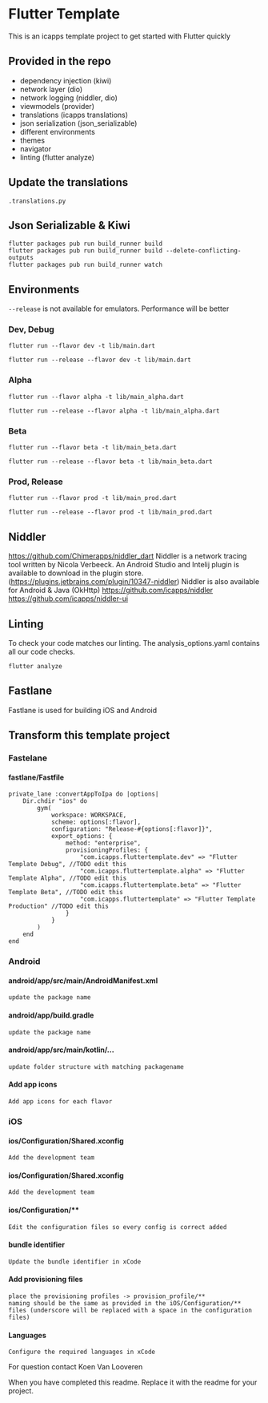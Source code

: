 # Flutter Template

This is an icapps template project to get started with Flutter quickly

## Provided in the repo

- dependency injection (kiwi)
- network layer (dio)
- network logging (niddler, dio)
- viewmodels (provider)
- translations (icapps translations)
- json serialization (json_serializable)
- different environments
- themes
- navigator
- linting (flutter analyze)

## Update the translations
```
.translations.py
```

## Json Serializable & Kiwi

```
flutter packages pub run build_runner build
flutter packages pub run build_runner build --delete-conflicting-outputs
flutter packages pub run build_runner watch
```
## Environments

`--release` is not available for emulators. Performance will be better

### Dev, Debug
```
flutter run --flavor dev -t lib/main.dart

flutter run --release --flavor dev -t lib/main.dart
```

### Alpha
```
flutter run --flavor alpha -t lib/main_alpha.dart

flutter run --release --flavor alpha -t lib/main_alpha.dart
```

### Beta
```
flutter run --flavor beta -t lib/main_beta.dart

flutter run --release --flavor beta -t lib/main_beta.dart
```

### Prod, Release
```
flutter run --flavor prod -t lib/main_prod.dart

flutter run --release --flavor prod -t lib/main_prod.dart
```

## Niddler

https://github.com/Chimerapps/niddler_dart
Niddler is a network tracing tool written by Nicola Verbeeck.
An Android Studio and Intelij plugin is available to download in the plugin store. (https://plugins.jetbrains.com/plugin/10347-niddler)
Niddler is also available for Android & Java (OkHttp)
https://github.com/icapps/niddler
https://github.com/icapps/niddler-ui

## Linting

To check your code matches our linting. The analysis_options.yaml contains all our code checks.

```
flutter analyze
```

## Fastlane

Fastlane is used for building iOS and Android

## Transform this template project

### Fastelane

#### fastlane/Fastfile

```
private_lane :convertAppToIpa do |options|
    Dir.chdir "ios" do
        gym(
            workspace: WORKSPACE,
            scheme: options[:flavor],
            configuration: "Release-#{options[:flavor]}",
            export_options: {
                method: "enterprise",
                provisioningProfiles: {
                    "com.icapps.fluttertemplate.dev" => "Flutter Template Debug", //TODO edit this
                    "com.icapps.fluttertemplate.alpha" => "Flutter Template Alpha", //TODO edit this
                    "com.icapps.fluttertemplate.beta" => "Flutter Template Beta", //TODO edit this
                    "com.icapps.fluttertemplate" => "Flutter Template Production" //TODO edit this
                }
            }
        )
    end
end
```


### Android

#### android/app/src/main/AndroidManifest.xml

```
update the package name
```

#### android/app/build.gradle

```
update the package name
```

#### android/app/src/main/kotlin/...

```
update folder structure with matching packagename
```


#### Add app icons

```
Add app icons for each flavor
```

### iOS

#### ios/Configuration/Shared.xconfig

```
Add the development team
```

#### ios/Configuration/Shared.xconfig

```
Add the development team
```

#### ios/Configuration/**

```
Edit the configuration files so every config is correct added
```

#### bundle identifier

```
Update the bundle identifier in xCode
```

#### Add provisioning files

```
place the provisioning profiles -> provision_profile/**
naming should be the same as provided in the iOS/Configuration/** files (underscore will be replaced with a space in the configuration files)
```

#### Languages

```
Configure the required languages in xCode
```

For question contact Koen Van Looveren

When you have completed this readme. Replace it with the readme for your project.